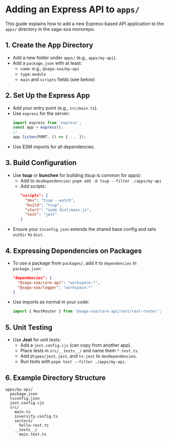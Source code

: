 # Adding an Express API to `apps/`

This guide explains how to add a new Express-based API application to the `apps/` directory in the saga-soa monorepo.

## 1. Create the App Directory

- Add a new folder under `apps/` (e.g., `apps/my-api`).
- Add a `package.json` with at least:
  - `name`: e.g., `@saga-soa/my-api`
  - `type`: `module`
  - `main` and `scripts` fields (see below)

## 2. Set Up the Express App

- Add your entry point (e.g., `src/main.ts`).
- Use `express` for the server:
  ```ts
  import express from 'express';
  const app = express();
  // ...
  app.listen(PORT, () => { ... });
  ```
- Use ESM imports for all dependencies.

## 3. Build Configuration

- Use **tsup** or **bunchee** for building (tsup is common for apps):
  - Add to `devDependencies`: `pnpm add -D tsup --filter ./apps/my-api`
  - Add scripts:
    ```json
    "scripts": {
      "dev": "tsup --watch",
      "build": "tsup",
      "start": "node dist/main.js",
      "test": "jest"
    }
    ```
- Ensure your `tsconfig.json` extends the shared base config and sets `outDir` to `dist`.

## 4. Expressing Dependencies on Packages

- To use a package from `packages/`, add it to `dependencies` in `package.json`:
  ```json
  "dependencies": {
    "@saga-soa/core-api": "workspace:*",
    "@saga-soa/logger": "workspace:*"
  }
  ```
- Use imports as normal in your code:
  ```ts
  import { RestRouter } from '@saga-soa/core-api/rest/rest-router';
  ```

## 5. Unit Testing

- Use **Jest** for unit tests:
  - Add a `jest.config.cjs` (can copy from another app).
  - Place tests in `src/__tests__/` and name them `*.test.ts`.
  - Add `@types/jest`, `jest`, and `ts-jest` to `devDependencies`.
  - Run tests with `pnpm test --filter ./apps/my-api`.

## 6. Example Directory Structure

```
apps/my-api/
  package.json
  tsconfig.json
  jest.config.cjs
  src/
    main.ts
    inversify.config.ts
    sectors/
      hello-rest.ts
    __tests__/
      main.test.ts
```

